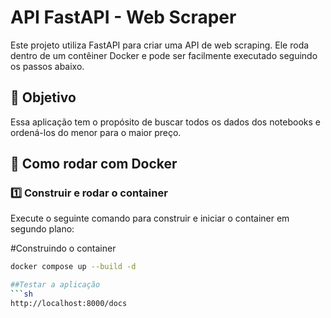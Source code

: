 # API FastAPI - Web Scraper

Este projeto utiliza FastAPI para criar uma API de web scraping. Ele roda dentro de um contêiner Docker e pode ser facilmente executado seguindo os passos abaixo.

## 🎯 Objetivo
Essa aplicação tem o propósito de buscar todos os dados dos notebooks e ordená-los do menor para o maior preço.

## 🚀 Como rodar com Docker

### 1️⃣ **Construir e rodar o container**
Execute o seguinte comando para construir e iniciar o container em segundo plano:

#Construindo o container
```sh
docker compose up --build -d 

##Testar a aplicação
```sh
http://localhost:8000/docs
